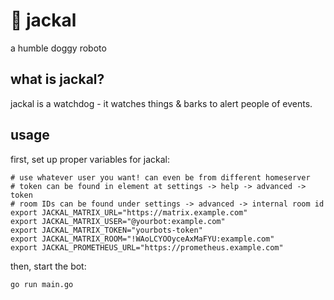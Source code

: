 # 🐶 jackal

a humble doggy roboto

## what is jackal?

jackal is a watchdog - it watches things & barks
to alert people of events.

## usage

first, set up proper variables for jackal:

```
# use whatever user you want! can even be from different homeserver
# token can be found in element at settings -> help -> advanced -> token
# room IDs can be found under settings -> advanced -> internal room id
export JACKAL_MATRIX_URL="https://matrix.example.com"
export JACKAL_MATRIX_USER="@yourbot:example.com"
export JACKAL_MATRIX_TOKEN="yourbots-token"
export JACKAL_MATRIX_ROOM="!WAoLCYOOyceAxMaFYU:example.com"
export JACKAL_PROMETHEUS_URL="https://prometheus.example.com"
```

then, start the bot:

```
go run main.go
```
